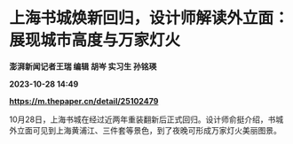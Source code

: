 # 上海书城焕新回归，设计师解读外立面：展现城市高度与万家灯火
**澎湃新闻记者王瑞 编辑 胡岑 实习生 孙铭瑛**

**2023-10-28 14:49**

**https://m.thepaper.cn/detail/25102479**

10月28日，上海书城在经过近两年重装翻新后正式回归。设计师俞挺介绍，书城外立面可见到上海黄浦江、三件套等景色，到了夜晚可形成万家灯火美丽图景。